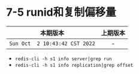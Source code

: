 # 7-5 runid和复制偏移量

|本期版本|上期版本
|:---:|:---:
`Sun Oct  2 10:43:42 CST 2022` | -

* `redis-cli -h s1 info server|grep run`
* `redis-cli -h s1 info replication|grep offset`